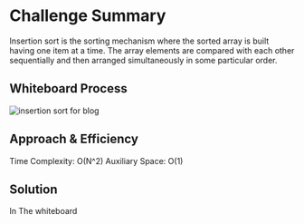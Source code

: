 # Challenge Summary
Insertion sort is the sorting mechanism where the sorted array is built having one item at a time. The array elements are compared with each other sequentially and then arranged simultaneously in some particular order.
 
## Whiteboard Process
![insertion sort for blog](https://user-images.githubusercontent.com/61474974/168681927-aa79f9d7-0d60-4ac2-93ea-3227b4bf184d.jpg)
## Approach & Efficiency
Time Complexity: O(N^2) 
Auxiliary Space: O(1)
## Solution
In The whiteboard